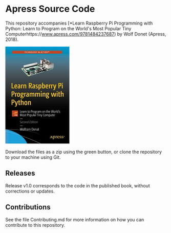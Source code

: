 # Apress Source Code

This repository accompanies [*Learn Raspberry Pi Programming with Python: Learn to Program on the World's Most Popular Tiny Computerhttps://www.apress.com/9781484237687) by Wolf Donet (Apress, 2018).

[comment]: #cover
![Cover image](9781484237687.jpg)

Download the files as a zip using the green button, or clone the repository to your machine using Git.

## Releases

Release v1.0 corresponds to the code in the published book, without corrections or updates.

## Contributions

See the file Contributing.md for more information on how you can contribute to this repository.